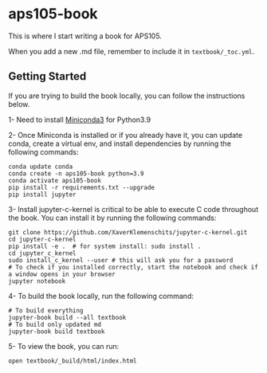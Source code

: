 # aps105-book
This is where I start writing a book for APS105.

When you add a new .md file, remember to include it in `textbook/_toc.yml`.

## Getting Started

If you are trying to build the book locally, you can follow the instructions below.

1- Need to install [Miniconda3](https://docs.conda.io/en/latest/miniconda.html) for Python3.9

2- Once Miniconda is installed or if you already have it, you can update conda, create a virtual env, and install dependencies by running the following commands:

```
conda update conda
conda create -n aps105-book python=3.9
conda activate aps105-book
pip install -r requirements.txt --upgrade
pip install jupyter 
```

3- Install jupyter-c-kernel is critical to be able to execute C code throughout the book. You can install it by running the following commands:

```
git clone https://github.com/XaverKlemenschits/jupyter-c-kernel.git
cd jupyter-c-kernel
pip install -e .  # for system install: sudo install .
cd jupyter_c_kernel 
sudo install_c_kernel --user # this will ask you for a password
# To check if you installed correctly, start the notebook and check if a window opens in your browser
jupyter notebook
```

4- To build the book locally, run the following command:

```
# To build everything
jupyter-book build --all textbook 
# To build only updated md
jupyter-book build textbook
```

5- To view the book, you can run:

```open textbook/_build/html/index.html```





